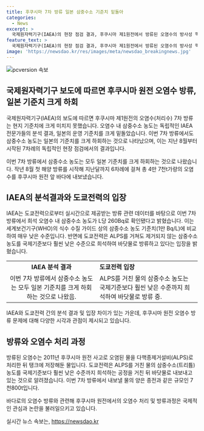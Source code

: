 ```yaml
---
title: 후쿠시마 7차 방류 일본 삼중수소 기준치 밑돌아
categories:
  - News
excerpt: >
  국제원자력기구(IAEA)의 현장 점검 결과, 후쿠시마 제1원전에서 방류된 오염수의 방사성 핵종 농도가 일본 기준치를 크게 하회하고, 삼중수소 농도는 국제기준치보다 훨씬 낮음. 도쿄전력은 오염수를 거쳐 바닷물로 내보내는데, IAEA의 독립적인 현장 점검 결과 모두 일본 기준치를 크게 하회함. 이에도 불구하고 도쿄전력은 삼중수소 농도를 낮추는 공정을 통해 바닷물로 방류할 계획. (150자)
feature_text: >
  국제원자력기구(IAEA)의 현장 점검 결과, 후쿠시마 제1원전에서 방류된 오염수의 방사성 핵종 농도가 일본 기준치를 크게 하회하고, 삼중수소 농도는 국제기준치보다 훨씬 낮음. 도쿄전력은 오염수를 거쳐 바닷물로 내보내는데, IAEA의 독립적인 현장 점검 결과 모두 일본 기준치를 크게 하회함. 이에도 불구하고 도쿄전력은 삼중수소 농도를 낮추는 공정을 통해 바닷물로 방류할 계획. (150자)
image: 'https://newsdao.kr/res/images/meta/newsdao_breakingnews.jpg'
---
```


<p><img src="https://newsdao.kr/res/images/meta/newsdao_breakingnews.jpg" alt="pcversion 속보" /></p>

<h2 data-ke-size="size26">국제원자력기구 보도에 따르면 후쿠시마 원전 오염수 방류, 일본 기준치 크게 하회</h2>

<p>국제원자력기구(IAEA)의 보도에 따르면 후쿠시마 제1원전의 오염수(처리수) 7차 방류는 현지 기준치에 크게 미치지 못했습니다. 오염수 내 삼중수소 농도는 독립적인 IAEA 전문가들의 분석 결과, 일본의 운영 기준치를 크게 밑돌았습니다. 이번 7차 방류에서도 삼중수소 농도는 일본의 기준치를 크게 하회하는 것으로 나타났으며, 이는 지난 8월부터 시작된 7차례의 독립적인 현장 점검에서의 결과입니다.</p>

<p data-ke-size="size16">이번 7차 방류에서 삼중수소 농도는 모두 일본 기준치를 크게 하회하는 것으로 나왔습니다. 작년 8월 첫 해양 방류를 시작해 지난달까지 6차례에 걸쳐 총 4만 7천t가량의 오염수를 후쿠시마 원전 앞 바다에 내보냈습니다.</p>

<h2 data-ke-size="size26">IAEA의 분석결과와 도쿄전력의 입장</h2>

<p>IAEA는 도쿄전력으로부터 실시간으로 제공받는 방류 관련 데이터를 바탕으로 이번 7차 방류에서 희석 오염수 내 삼중수소 농도가 L당 260Bq로 확인됐다고 밝혔습니다. 이는 세계보건기구(WHO)의 식수 수질 가이드 상의 삼중수소 농도 기준치(1만 Bq/L)에 비교하여 매우 낮은 수준입니다. 반면에 도쿄전력은 ALPS를 거쳐도 제거되지 않는 삼중수소 농도를 국제기준보다 훨씬 낮은 수준으로 희석하여 바닷물로 방류하고 있다는 입장을 밝혔습니다.</p>

<table>
  <tr>
    <td style="text-align: center; height: 17px;"><b>IAEA 분석 결과</b></td>
    <td style="height: 17px;"><b>도쿄전력 입장</b></td>
  </tr>
  <tr>
    <td style="text-align: center;">이번 7차 방류에서 삼중수소 농도는 모두 일본 기준치를 크게 하회하는 것으로 나왔음.</td>
    <td>ALPS를 거친 물의 삼중수소 농도는 국제기준보다 훨씬 낮은 수준까지 희석하여 바닷물로 방류 중.</td>
  </tr>
</table>

<p data-ke-size="size16">IAEA와 도쿄전력 간의 분석 결과 및 입장 차이가 있는 가운데, 후쿠시마 원전 오염수 방류 문제에 대해 다양한 시각과 관점이 제시되고 있습니다.</p>

<h2 data-ke-size="size26">방류와 오염수 처리 과정</h2>

<p>방류된 오염수는 2011년 후쿠시마 원전 사고로 오염된 물을 다핵종제거설비(ALPS)로 처리한 뒤 탱크에 저장해둔 물입니다. 도쿄전력은 ALPS를 거친 물의 삼중수소(트리튬) 농도를 국제기준보다 훨씬 낮은 수준까지 희석하는 공정을 거친 뒤 바닷물로 내보내고 있는 것으로 알려졌습니다. 이번 7차 방류에서 내보낼 물의 양은 종전과 같은 규모인 7천800t입니다.</p>

<p data-ke-size="size16">바다로의 오염수 방류와 관련해 후쿠시마 원전에서의 오염수 처리 및 방류과정은 국제적인 관심과 논란을 불러일으키고 있습니다.</p>
실시간 뉴스 속보는, <a href="https://newsdao.kr" rel="dofollow">https://newsdao.kr</a>


